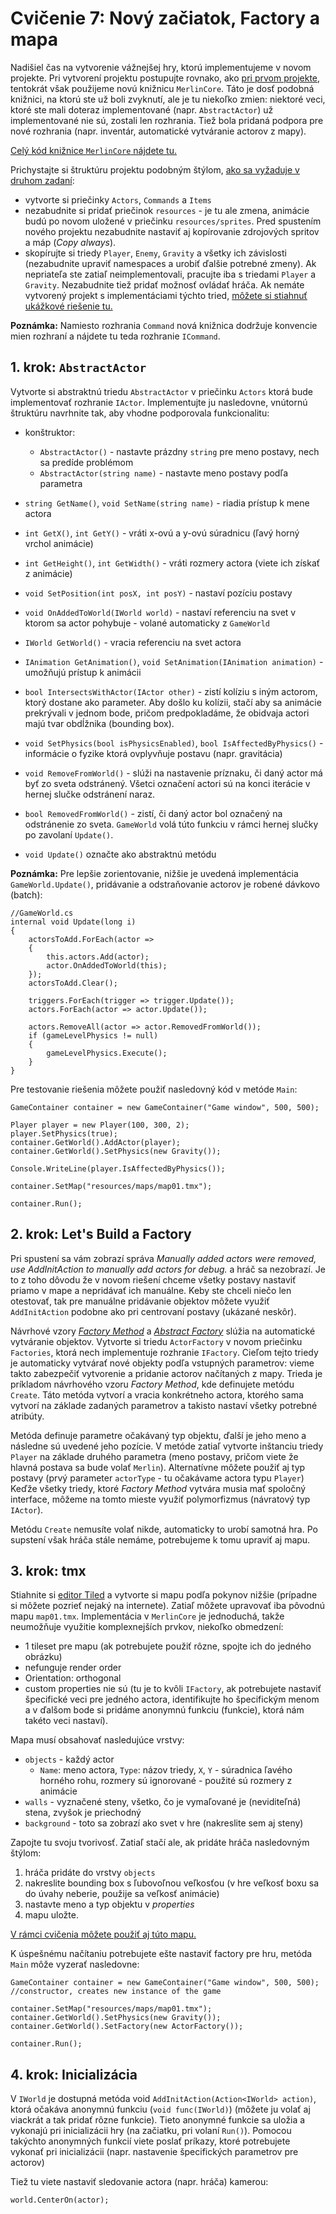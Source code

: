 # Cvičenie 7: Nový začiatok, Factory a mapa

Nadišiel čas na vytvorenie vážnejšej hry, ktorú implementujeme v novom projekte. Pri vytvorení projektu postupujte rovnako, ako [pri prvom projekte](https://github.com/ianmagyar/pvjc/blob/master/labs/lab03.md), tentokrát však použijeme novú knižnicu `MerlinCore`. Táto je dosť podobná knižnici, na ktorú ste už boli zvyknutí, ale je tu niekoľko zmien: niektoré veci, ktoré ste mali doteraz implementované (napr. `AbstractActor`) už implementované nie sú, zostali len rozhrania. Tiež bola pridaná podpora pre nové rozhrania (napr. inventár, automatické vytváranie actorov z mapy).

[Celý kód knižnice `MerlinCore` nájdete tu.](https://github.com/Kellei2983/MerlinCore)

Prichystajte si štruktúru projektu podobným štýlom, [ako sa vyžaduje v druhom zadaní](https://github.com/ianmagyar/pvjc/blob/master/assignments/assignment2.md):

* vytvorte si priečinky `Actors`, `Commands` a `Items`
* nezabudnite si pridať priečinok `resources` - je tu ale zmena, animácie budú po novom uložené v priečinku `resources/sprites`. Pred spustením nového projektu nezabudnite nastaviť aj kopírovanie zdrojových spritov a máp (*Copy always*).
* skopírujte si triedy `Player`, `Enemy`, `Gravity` a všetky ich závislosti (nezabudnite upraviť namespaces a urobiť ďalšie potrebné zmeny). Ak nepriateľa ste zatiaľ neimplementovali, pracujte iba s triedami `Player` a `Gravity`. Nezabudnite tiež pridať možnosť ovládať hráča. Ak nemáte vytvorený projekt s implementáciami týchto tried, [môžete si stiahnuť ukážkové riešenie tu.](lab07/Game.zip)

**Poznámka:** Namiesto rozhrania `Command` nová knižnica dodržuje konvencie mien rozhraní a nájdete tu teda rozhranie `ICommand`.

## 1. krok: `AbstractActor`

Vytvorte si abstraktnú triedu `AbstractActor` v priečinku `Actors` ktorá bude implementovať rozhranie `IActor`. Implementujte ju nasledovne, vnútornú štruktúru navrhnite tak, aby vhodne podporovala funkcionalitu:

* konštruktor:

    * `AbstractActor()` - nastavte prázdny `string` pre meno postavy, nech sa predíde problémom
    * `AbstractActor(string name)` - nastavte meno postavy podľa parametra

* `string GetName()`, `void SetName(string name)` - riadia prístup k mene actora
* `int GetX()`, `int GetY()` - vráti x-ovú a y-ovú súradnicu (ľavý horný vrchol animácie)
* `int GetHeight()`, `int GetWidth()` - vráti rozmery actora (viete ich získať z animácie)
* `void SetPosition(int posX, int posY)` - nastaví pozíciu postavy
* `void OnAddedToWorld(IWorld world)` - nastaví referenciu na svet v ktorom sa actor pohybuje - volané automaticky z `GameWorld`
* `IWorld GetWorld()` - vracia referenciu na svet actora
* `IAnimation GetAnimation()`, `void SetAnimation(IAnimation animation)` - umožňujú prístup k animácii
* `bool IntersectsWithActor(IActor other)` - zistí kolíziu s iným actorom, ktorý dostane ako parameter. Aby došlo ku kolízii, stačí aby sa animácie prekrývali v jednom bode, pričom predpokladáme, že obidvaja actori majú tvar obdĺžnika (bounding box).
* `void SetPhysics(bool isPhysicsEnabled)`, `bool IsAffectedByPhysics()` - informácie o fyzike ktorá ovplyvňuje postavu (napr. gravitácia)
* `void RemoveFromWorld()` - slúži na nastavenie príznaku, či daný actor má byť zo sveta odstránený. Všetci označení actori sú na konci iterácie v hernej slučke odstránení naraz.
* `bool RemovedFromWorld()` - zistí, či daný actor bol označený na odstránenie zo sveta. `GameWorld` volá túto funkciu v rámci hernej slučky po zavolaní `Update()`.
* `void Update()` označte ako abstraktnú metódu

**Poznámka:** Pre lepšie zorientovanie, nižšie je uvedená implementácia `GameWorld.Update()`, pridávanie a odstraňovanie actorov je robené dávkovo (batch):

```
//GameWorld.cs
internal void Update(long i)
{
    actorsToAdd.ForEach(actor =>
    {
        this.actors.Add(actor);
        actor.OnAddedToWorld(this);
    });
    actorsToAdd.Clear();

    triggers.ForEach(trigger => trigger.Update());
    actors.ForEach(actor => actor.Update());

    actors.RemoveAll(actor => actor.RemovedFromWorld());
    if (gameLevelPhysics != null)
    {
        gameLevelPhysics.Execute();
    }
}
```

Pre testovanie riešenia môžete použiť nasledovný kód v metóde `Main`:

```
GameContainer container = new GameContainer("Game window", 500, 500);

Player player = new Player(100, 300, 2);
player.SetPhysics(true);
container.GetWorld().AddActor(player);
container.GetWorld().SetPhysics(new Gravity());

Console.WriteLine(player.IsAffectedByPhysics());

container.SetMap("resources/maps/map01.tmx");

container.Run();
```

## 2. krok: Let's Build a Factory

Pri spustení sa vám zobrazí správa *Manually added actors were removed, use AddInitAction to manually add actors for debug.* a hráč sa nezobrazí. Je to z toho dôvodu že v novom riešení chceme všetky postavy nastaviť priamo v mape a nepridávať ich manuálne. Keby ste chceli niečo len otestovať, tak pre manuálne pridávanie objektov môžete využiť `AddInitAction` podobne ako pri centrovaní postavy (ukázané neskôr).

Návrhové vzory [*Factory Method*](https://en.wikipedia.org/wiki/Factory_method_pattern) a [*Abstract Factory*](https://en.wikipedia.org/wiki/Abstract_factory_pattern) slúžia na automatické vytváranie objektov. Vytvorte si triedu `ActorFactory` v novom priečinku `Factories`, ktorá nech implementuje rozhranie `IFactory`. Cieľom tejto triedy je automaticky vytvárať nové objekty podľa vstupných parametrov: vieme takto zabezpečiť vytvorenie a pridanie actorov načítaných z mapy. Trieda je príkladom návrhového vzoru *Factory Method*, kde definujete metódu `Create`. Táto metóda vytvorí a vracia konkrétneho actora, ktorého sama vytvorí na základe zadaných parametrov a takisto nastaví všetky potrebné atribúty.

Metóda definuje parametre očakávaný typ objektu, ďalší je jeho meno a následne sú uvedené jeho pozície. V metóde zatiaľ vytvorte inštanciu triedy `Player` na základe druhého parametra (meno postavy, pričom viete že hlavná postava sa bude volať `Merlin`). Alternatívne môžete použiť aj typ postavy (prvý parameter `actorType` - tu očakávame actora typu `Player`) Keďže všetky triedy, ktoré *Factory Method* vytvára musia mať spoločný interface, môžeme na tomto mieste využiť polymorfizmus (návratový typ `IActor`).

Metódu `Create` nemusíte volať nikde, automaticky to urobí samotná hra. Po supstení však hráča stále nemáme, potrebujeme k tomu upraviť aj mapu.

## 3. krok: tmx

Stiahnite si [editor Tiled](https://www.mapeditor.org) a vytvorte si mapu podľa pokynov nižšie (prípadne si môžete pozrieť nejaký na internete). Zatiaľ môžete upravovať iba pôvodnú mapu `map01.tmx`. Implementácia v `MerlinCore` je jednoduchá, takže neumožňuje využitie komplexnejších prvkov, niekoľko obmedzení:

* 1 tileset pre mapu (ak potrebujete použiť rôzne, spojte ich do jedného obrázku)
* nefunguje render order
* Orientation: orthogonal
* custom properties nie sú (tu je to kvôli `IFactory`, ak potrebujete nastaviť špecifické veci pre jedného actora, identifikujte ho špecifickým menom a v ďalšom bode si pridáme anonymnú funkciu (funkcie), ktorá nám takéto veci nastaví).

Mapa musí obsahovať nasledujúce vrstvy:

* `objects` - každý actor
    * `Name`: meno actora, `Type`: názov triedy, `X`, `Y` - súradnica ľavého horného rohu, rozmery sú ignorované - použité sú rozmery z animácie
* `walls` - vyznačené steny, všetko, čo je vymaľované je (neviditeľná) stena, zvyšok je priechodný
* `background` - toto sa zobrazí ako svet v hre (nakreslite sem aj steny)

Zapojte tu svoju tvorivosť. Zatiaľ stačí ale, ak pridáte hráča nasledovným štýlom:

1. hráča pridáte do vrstvy `objects`
2. nakreslite bounding box s ľubovoľnou veľkosťou (v hre veľkosť boxu sa do úvahy neberie, použije sa veľkosť animácie)
3. nastavte meno a typ objektu v *properties*
4. mapu uložte.

[V rámci cvičenia môžete použiť aj túto mapu.](lab07/map01.tmx)

K úspešnému načítaniu potrebujete ešte nastaviť factory pre hru, metóda `Main` môže vyzerať nasledovne:

```
GameContainer container = new GameContainer("Game window", 500, 500); //constructor, creates new instance of the game

container.SetMap("resources/maps/map01.tmx");
container.GetWorld().SetPhysics(new Gravity());
container.GetWorld().SetFactory(new ActorFactory());

container.Run();
```

## 4. krok: Inicializácia

V `IWorld` je dostupná metóda void `AddInitAction(Action<IWorld> action)`, ktorá očakáva anonymnú funkciu (`void func(IWorld)`) (môžete ju volať aj viackrát a tak pridať rôzne funkcie). Tieto anonymné funkcie sa uložia a vykonajú pri inicializácii hry (na začiatku, pri volaní `Run()`). Pomocou takýchto anonymných funkcií viete poslať príkazy, ktoré potrebujete vykonať pri inicializácii (napr. nastavenie špecifických parametrov pre actorov)

Tiež tu viete nastaviť sledovanie actora (napr. hráča) kamerou:

```
world.CenterOn(actor);
```
